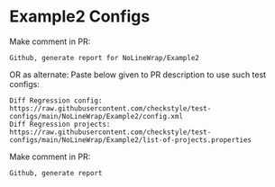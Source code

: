 # Example2 Configs
Make comment in PR:
```
Github, generate report for NoLineWrap/Example2
```
OR as alternate:
Paste below given to PR description to use such test configs:
```
Diff Regression config: https://raw.githubusercontent.com/checkstyle/test-configs/main/NoLineWrap/Example2/config.xml
Diff Regression projects: https://raw.githubusercontent.com/checkstyle/test-configs/main/NoLineWrap/Example2/list-of-projects.properties
```
Make comment in PR:
```
Github, generate report
```
